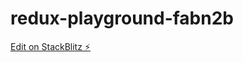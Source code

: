 # redux-playground-fabn2b

[Edit on StackBlitz ⚡️](https://stackblitz.com/edit/redux-playground-fabn2b)